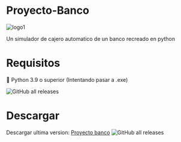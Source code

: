 # Proyecto-Banco
![logo1](https://user-images.githubusercontent.com/89478484/131533907-7a987d49-837e-4804-8c2f-4d1611db5cee.png)

Un simulador de cajero automatico de un banco recreado en python

# Requisitos
🐍 Python 3.9 o superior (Intentando pasar a .exe)

![GitHub all releases](https://img.shields.io/badge/Python-3776AB?style=for-the-badge&logo=python&logoColor=white)



# Descargar
Descargar ultima version:
[Proyecto banco](https://github.com/Rasphy2009/Proyecto-Banco/releases/latest) ![GitHub all releases](https://img.shields.io/github/downloads/Rasphy2009/Proyecto-Banco/total?color=%2358cced&label=Descargas%20totales&logo=python&logoColor=%23FFFF00)


